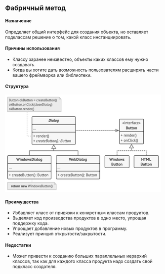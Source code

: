 ## Фабричный метод

#### Назначение
Определяет общий интерфейс для создания объекта,
но оставляет подклассам решение о том, какой класс инстанциировать. 

#### Причины использования
- Классу заранее неизвестно, объекты каких классов ему нужно создавать.
- Когда вы хотите дать возможность пользователям расширять части вашего фреймворка или библиотеки. 

#### Структура
![Структура](./src/main/resources/images/factory_method.png)

#### Преимущества
- Избавляет класс от привязки к конкретным классам продуктов.
- Выделяет код производства продуктов в одно место, упрощая поддержку кода.
- Упрощает добавление новых продуктов в программу.
- Реализует принцип открытости/закрытости.

#### Недостатки
- Может привести к созданию больших параллельных иерархий классов, 
так как для каждого класса продукта надо создать свой подкласс создателя.